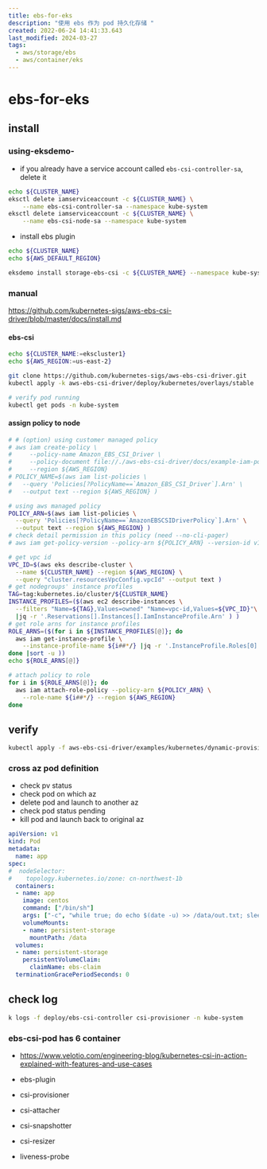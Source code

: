 ```yaml
---
title: ebs-for-eks
description: "使用 ebs 作为 pod 持久化存储 "
created: 2022-06-24 14:41:33.643
last_modified: 2024-03-27
tags:
  - aws/storage/ebs
  - aws/container/eks
---
```


# ebs-for-eks

## install
### using-eksdemo-
- if you already have a service account called `ebs-csi-controller-sa`, delete it
```sh
echo ${CLUSTER_NAME}
eksctl delete iamserviceaccount -c ${CLUSTER_NAME} \
    --name ebs-csi-controller-sa --namespace kube-system
eksctl delete iamserviceaccount -c ${CLUSTER_NAME} \
    --name ebs-csi-node-sa --namespace kube-system
```
- install ebs plugin
```sh
echo ${CLUSTER_NAME}
echo ${AWS_DEFAULT_REGION}

eksdemo install storage-ebs-csi -c ${CLUSTER_NAME} --namespace kube-system
```

### manual
https://github.com/kubernetes-sigs/aws-ebs-csi-driver/blob/master/docs/install.md

#### ebs-csi
```sh
echo ${CLUSTER_NAME:=ekscluster1}
echo ${AWS_REGION:=us-east-2}

git clone https://github.com/kubernetes-sigs/aws-ebs-csi-driver.git
kubectl apply -k aws-ebs-csi-driver/deploy/kubernetes/overlays/stable

# verify pod running
kubectl get pods -n kube-system

```

#### assign policy to node
```sh
# # (option) using customer managed policy
# aws iam create-policy \
#     --policy-name Amazon_EBS_CSI_Driver \
#     --policy-document file://./aws-ebs-csi-driver/docs/example-iam-policy.json \
#     --region ${AWS_REGION}
# POLICY_NAME=$(aws iam list-policies \
#   --query 'Policies[?PolicyName==`Amazon_EBS_CSI_Driver`].Arn' \
#   --output text --region ${AWS_REGION} )

# using aws managed policy
POLICY_ARN=$(aws iam list-policies \
  --query 'Policies[?PolicyName==`AmazonEBSCSIDriverPolicy`].Arn' \
  --output text --region ${AWS_REGION} )
# check detail permission in this policy (need --no-cli-pager)
# aws iam get-policy-version --policy-arn ${POLICY_ARN} --version-id v1 --no-cli-pager

# get vpc id
VPC_ID=$(aws eks describe-cluster \
  --name ${CLUSTER_NAME} --region ${AWS_REGION} \
  --query "cluster.resourcesVpcConfig.vpcId" --output text )
# get nodegroups' instance profiles
TAG=tag:kubernetes.io/cluster/${CLUSTER_NAME}
INSTANCE_PROFILES=($(aws ec2 describe-instances \
  --filters "Name=${TAG},Values=owned" "Name=vpc-id,Values=${VPC_ID}"\
  |jq -r '.Reservations[].Instances[].IamInstanceProfile.Arn' ) )
# get role arns for instance profiles
ROLE_ARNS=($(for i in ${INSTANCE_PROFILES[@]}; do
  aws iam get-instance-profile \
    --instance-profile-name ${i##*/} |jq -r '.InstanceProfile.Roles[0].Arn'
done |sort -u ))
echo ${ROLE_ARNS[@]}

# attach policy to role
for i in ${ROLE_ARNS[@]}; do
  aws iam attach-role-policy --policy-arn ${POLICY_ARN} \
    --role-name ${i##*/} --region ${AWS_REGION}
done

```

## verify
```sh
kubectl apply -f aws-ebs-csi-driver/examples/kubernetes/dynamic-provisioning/manifests/

```

### cross az pod definition
- check pv status
- check pod on which az
- delete pod and launch to another az
- check pod status pending
- kill pod and launch back to original az

```yaml
apiVersion: v1
kind: Pod
metadata:
  name: app
spec:
#  nodeSelector:
#    topology.kubernetes.io/zone: cn-northwest-1b
  containers:
  - name: app
    image: centos
    command: ["/bin/sh"]
    args: ["-c", "while true; do echo $(date -u) >> /data/out.txt; sleep 5; done"]
    volumeMounts:
    - name: persistent-storage
      mountPath: /data
  volumes:
  - name: persistent-storage
    persistentVolumeClaim:
      claimName: ebs-claim
  terminationGracePeriodSeconds: 0

```


## check log
```sh
k logs -f deploy/ebs-csi-controller csi-provisioner -n kube-system 

```

###  ebs-csi-pod has 6 container
- https://www.velotio.com/engineering-blog/kubernetes-csi-in-action-explained-with-features-and-use-cases

- ebs-plugin 
- csi-provisioner 
- csi-attacher 
- csi-snapshotter 
- csi-resizer 
- liveness-probe


